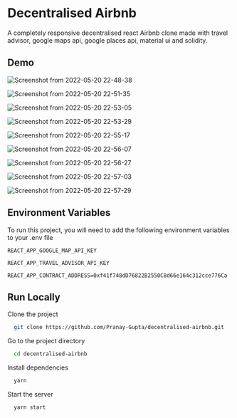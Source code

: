 
# Decentralised Airbnb

 A completely responsive decentralised react Airbnb clone made with travel advisor, google maps api, google places api, material ui and solidity.

## Demo

![Screenshot from 2022-05-20 22-48-38](https://user-images.githubusercontent.com/69376775/169581095-7f08dec9-80ce-4745-a7e3-0393722badc9.png)

![Screenshot from 2022-05-20 22-51-35](https://user-images.githubusercontent.com/69376775/169581105-e4cd507e-55cd-4db1-a73c-522df7e06396.png)

![Screenshot from 2022-05-20 22-53-05](https://user-images.githubusercontent.com/69376775/169581107-aa31f00a-9541-4647-b3da-9e3debcc1af6.png)

![Screenshot from 2022-05-20 22-53-29](https://user-images.githubusercontent.com/69376775/169581111-6e5e3618-467b-467e-ab5e-25b7538f136d.png)

![Screenshot from 2022-05-20 22-55-17](https://user-images.githubusercontent.com/69376775/169581117-9bc472b2-2741-419c-b66a-2918854334c9.png)

![Screenshot from 2022-05-20 22-56-07](https://user-images.githubusercontent.com/69376775/169581127-5b59dc02-bad6-4f58-ac2c-c06293fff563.png)

![Screenshot from 2022-05-20 22-56-27](https://user-images.githubusercontent.com/69376775/169581128-903ee7bd-d83d-464a-b072-6dad5c1d6bc9.png)

![Screenshot from 2022-05-20 22-57-03](https://user-images.githubusercontent.com/69376775/169581138-d7424c8b-ad3c-4dde-9266-ac4081c96588.png)

![Screenshot from 2022-05-20 22-57-29](https://user-images.githubusercontent.com/69376775/169581145-c755c33f-4e21-48c6-95b0-f576b98598bb.png)



## Environment Variables

To run this project, you will need to add the following environment variables to your .env file

`REACT_APP_GOOGLE_MAP_API_KEY`

`REACT_APP_TRAVEL_ADVISOR_API_KEY`

`REACT_APP_CONTRACT_ADDRESS=0xf41f748dD76822B2550C8d66e164c312cce776Ca`


## Run Locally

Clone the project

```bash
  git clone https://github.com/Pranay-Gupta/decentralised-airbnb.git
```

Go to the project directory

```bash
  cd decentralised-airbnb
```

Install dependencies

```bash
  yarn
```

Start the server

```bash
  yarn start
```

